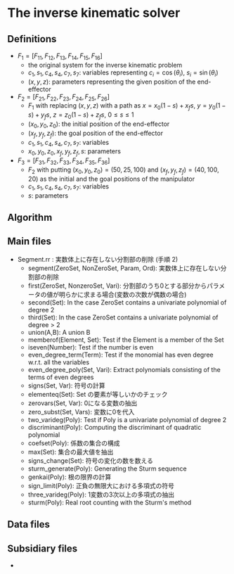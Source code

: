# The inverse kinematic solver

## Definitions

- $F_1=[F_{11},F_{12},F_{13},F_{14},F_{15},F_{16}]$
    - the original system for the inverse kinematic problem
    - $c_1, s_1, c_4, s_4, c_7, s_7$: variables representing $c_i=\cos(\theta_i)$, $s_i=\sin(\theta_i)$
    - $(x,y,z)$: parameters representing the given position of the end-effector
- $F_2=[F_{21},F_{22},F_{23},F_{24},F_{25},F_{26}]$
    - $F_1$ with replacing $(x,y,z)$ with a path as $x=x_0(1-s)+x_fs$, $y=y_0(1-s)+y_fs$, $z=z_0(1-s)+z_fs$, $0\le s\le 1$
    - $(x_0,y_0,z_0)$: the initial position of the end-effector
    - $(x_f,y_f,z_f)$: the goal position of the end-effector
    - $c_1,s_1,c_4,s_4,c_7,s_7$: variables
    - $x_0,y_0,z_0,x_f,y_f,z_f,s$: parameters
- $F_3=[F_{31},F_{32},F_{33},F_{34},F_{35},F_{36}]$
    - $F_2$ with putting $(x_0,y_0,z_0)=(50,25,100)$ and 
    $(x_f,y_f,z_f)=(40,100,20)$ as the initial and the goal positions of the manipulator
    - $c_1,s_1,c_4,s_4,c_7,s_7$: variables
    - $s$: parameters

## Algorithm

## Main files

* Segment.rr : 実数体上に存在しない分割部の削除 (手順 2)
    * segment(ZeroSet, NonZeroSet, Param, Ord): 実数体上に存在しない分割部の削除
    * first(ZeroSet, NonzeroSet, Vari): 分割部のうち0とする部分からパラメータの値が明らかに求まる場合(変数の次数が偶数の場合)
    * second(Set): In the case ZeroSet contains a univariate polynomial of degree 2
    * third(Set): In the case ZeroSet contains a univariate polynomial of degree > 2
    * union(A,B): A union B
    * memberof(Element, Set): Test if the Element is a member of the Set
    * iseven(Number): Test if the number is even
    * even_degree_term(Term): Test if the monomial has even degree w.r.t. all the variables
    * even_degree_poly(Set, Vari): Extract polynomials consisting of the terms of even degrees
    * signs(Set, Var): 符号の計算
    * elementeq(Set): Set の要素が等しいかのチェック
    * zerovars(Set, Var): 0になる変数の抽出
    * zero_subst(Set, Vars): 変数に0を代入
    * two_varideg(Poly): Test if Poly is a univariate polynomial of degree 2
    * discriminant(Poly): Computing the discriminant of quadratic polynomial
    * coefset(Poly): 係数の集合の構成
    * max(Set): 集合の最大値を抽出
    * signs_change(Set): 符号の変化の数を数える
    * sturm_generate(Poly): Generating the Sturm sequence
    * genkai(Poly): 根の限界の計算
    * sign_limit(Poly): 正負の無限大における多項式の符号
    * three_varideg(Poly): 1変数の3次以上の多項式の抽出
    * sturm(Poly): Real root counting with the Sturm's method

## Data files

## Subsidiary files
- 